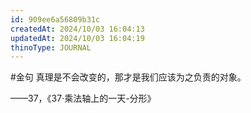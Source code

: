 ```yaml
---
id: 909ee6a56809b31c
createdAt: 2024/10/03 16:04:13
updatedAt: 2024/10/03 16:04:19
thinoType: JOURNAL
---
```

#金句 真理是不会改变的，那才是我们应该为之负责的对象。

——37，《37·乘法轴上的一天-分形》